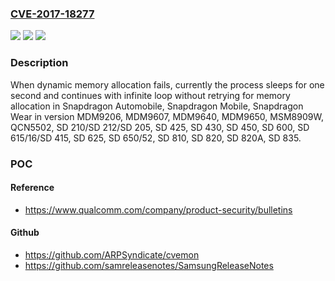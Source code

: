 ### [CVE-2017-18277](https://cve.mitre.org/cgi-bin/cvename.cgi?name=CVE-2017-18277)
![](https://img.shields.io/static/v1?label=Product&message=Snapdragon%20Automobile%2C%20Snapdragon%20Mobile%2C%20Snapdragon%20Wear&color=blue)
![](https://img.shields.io/static/v1?label=Version&message=n%2Fa&color=blue)
![](https://img.shields.io/static/v1?label=Vulnerability&message=Loop%20with%20Unreachable%20Exit%20Condition%20in%20WLAN&color=brighgreen)

### Description

When dynamic memory allocation fails, currently the process sleeps for one second and continues with infinite loop without retrying for memory allocation in Snapdragon Automobile, Snapdragon Mobile, Snapdragon Wear in version MDM9206, MDM9607, MDM9640, MDM9650, MSM8909W, QCN5502, SD 210/SD 212/SD 205, SD 425, SD 430, SD 450, SD 600, SD 615/16/SD 415, SD 625, SD 650/52, SD 810, SD 820, SD 820A, SD 835.

### POC

#### Reference
- https://www.qualcomm.com/company/product-security/bulletins

#### Github
- https://github.com/ARPSyndicate/cvemon
- https://github.com/samreleasenotes/SamsungReleaseNotes

